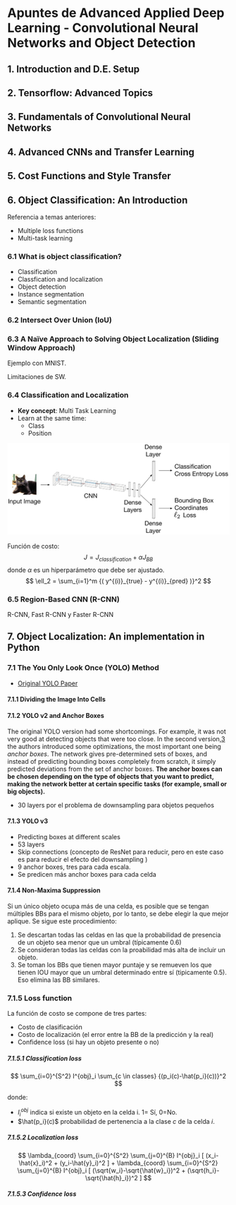 # Apuntes de Advanced Applied Deep Learning - Convolutional Neural Networks and Object Detection

## 1. Introduction and D.E. Setup

## 2. Tensorflow: Advanced Topics

## 3. Fundamentals of Convolutional Neural Networks

## 4. Advanced CNNs and Transfer Learning

## 5. Cost Functions and Style Transfer

## 6. Object Classification: An Introduction

Referencia a temas anteriores:

- Multiple loss functions
- Multi-task learning

### 6.1 What is object classification?

- Classification
- Classfication and localization
- Object detection
- Instance segmentation
- Semantic segmentation

### 6.2 Intersect Over Union (IoU)

### 6.3 A Naïve Approach to Solving Object Localization (Sliding Window Approach)

Ejemplo con MNIST.

Limitaciones de SW.

### 6.4 Classification and Localization

- **Key concept**: Multi Task Learning
- Learn at the same time:
  - Class
  - Position

![multiple-task-learning](assets/multiple-task-learning.jpg)

Función de costo:
$$
J = J_{classification} + \alpha J_{BB}
$$
donde $\alpha$ es un hiperparámetro que debe ser ajustado.
$$
\ell_2 = \sum_{i=1}^m {( y^{(i)}_{true} - y^{(i)}_{pred} )}^2
$$

### 6.5 Region-Based CNN (R-CNN)

R-CNN, Fast R-CNN y Faster R-CNN

## 7. Object Localization: An implementation in Python

### 7.1 The You Only Look Once (YOLO) Method

- [Original YOLO Paper](https://arxiv.org/abs/1506.02640)

#### 7.1.1 Dividing the Image Into Cells

#### 7.1.2 YOLO v2 and Anchor Boxes

The original YOLO version had some shortcomings. For example, it was not very good at detecting objects that were too close. In the second version,[3](#Fn3) the authors introduced some optimizations, the most important one being *anchor boxes*. The network gives pre-determined sets of boxes, and instead of predicting bounding boxes completely from scratch, it simply predicted deviations from the set of anchor boxes. **The anchor boxes can be chosen depending on the type of objects that you want to predict, making the network better at certain specific tasks (for example, small or big objects).**

- 30 layers por el problema de downsampling para objetos pequeños

#### 7.1.3 YOLO v3

- Predicting boxes at different scales
- 53 layers
- Skip connections (concepto de ResNet para reducir, pero en este caso es para reducir el efecto del downsampling )
- 9 anchor boxes, tres para cada escala.
- Se predicen más anchor boxes para cada celda

#### 7.1.4 Non-Maxima Suppression

Si un único objeto ocupa más de una celda, es posible que se tengan múltiples BBs para el mismo objeto, por lo tanto, se debe elegir la que mejor aplique. Se sigue este procedimiento:

1. Se descartan todas las celdas en las que la probabilidad de presencia de un objeto sea menor que un umbral (típicamente 0.6)
2. Se consideran todas las celdas con la proabilidad más alta de incluir un objeto.
3. Se toman los BBs que tienen mayor puntaje y se remueven los que tienen IOU mayor que un umbral determinado entre sí (tipicamente 0.5). Eso elimina las BB similares.

### 7.1.5 Loss function

La función de costo se compone de tres partes:

- Costo de clasificación
- Costo de localización (el error entre la BB de la predicción y la real)
- Confidence loss  (si hay un objeto presente o no)

##### 7.1.5.1 Classification loss

$$
\sum_{i=0}^{S^2} I^{obj}_i \sum_{c \in classes} {(p_i(c)-\hat{p_i}(c))}^2
$$

donde:

- $I^{obj}_i$ indica si existe un objeto en la celda i. 1= Sí, 0=No.
- $\hat{p_i}(c)$ probabilidad de pertenencia a la clase $c$ de la celda $i$.

##### 7.1.5.2 Localization loss

$$
\lambda_{coord} \sum_{i=0}^{S^2} \sum_{j=0}^{B} I^{obj}_i [
	(x_i-\hat{x}_i)^2 + (y_i-\hat{y}_i)^2 ] + \lambda_{coord}  \sum_{i=0}^{S^2} \sum_{j=0}^{B} I^{obj}_i [
	(\sqrt{w_i}-\sqrt{\hat{w}_i})^2 + (\sqrt{h_i}-\sqrt{\hat{h}_i})^2
]
$$



##### 7.1.5.3 Confidence loss





